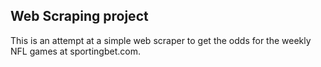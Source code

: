 ## Web Scraping project

This is an attempt at a simple web scraper to get the odds for the weekly NFL games at sportingbet.com.